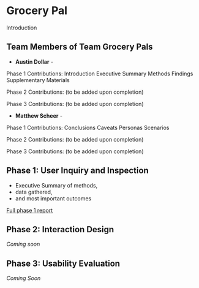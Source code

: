 # Grocery Pal

Introduction


## Team Members of Team Grocery Pals

* **Austin Dollar** - 

Phase 1 Contributions:
Introduction
Executive Summary
Methods
Findings
Supplementary Materials

Phase 2 Contributions:
(to be added upon completion)

Phase 3 Contributions:
(to be added upon completion)

* **Matthew Scheer** - 

Phase 1 Contributions:
Conclusions
Caveats
Personas
Scenarios

Phase 2 Contributions:
(to be added upon completion)

Phase 3 Contributions:
(to be added upon completion)

## Phase 1: User Inquiry and Inspection

* Executive Summary of methods,
* data gathered,
* and most important outcomes

[Full phase 1 report](phase1/)

## Phase 2: Interaction Design

*Coming soon*

## Phase 3: Usability Evaluation

*Coming Soon*

